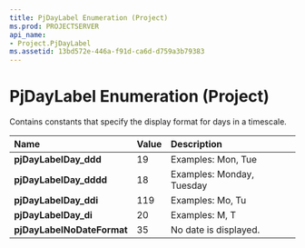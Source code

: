 ```yaml
---
title: PjDayLabel Enumeration (Project)
ms.prod: PROJECTSERVER
api_name:
- Project.PjDayLabel
ms.assetid: 13bd572e-446a-f91d-ca6d-d759a3b79383
---
```



# PjDayLabel Enumeration (Project)

Contains constants that specify the display format for days in a timescale.



|**Name**|**Value**|**Description**|
|:-----|:-----|:-----|
|**pjDayLabelDay_ddd**|19|Examples: Mon, Tue|
|**pjDayLabelDay_dddd**|18|Examples: Monday, Tuesday|
|**pjDayLabelDay_ddi**|119|Examples: Mo, Tu|
|**pjDayLabelDay_di**|20|Examples: M, T|
|**pjDayLabelNoDateFormat**|35|No date is displayed.|


